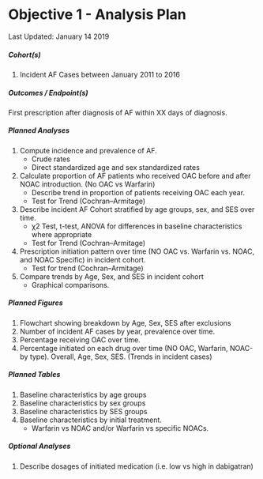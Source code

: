 Objective 1 - Analysis Plan
================
Last Updated: January 14 2019

##### Cohort(s)

1.  Incident AF Cases between January 2011 to 2016

##### Outcomes / Endpoint(s)

First prescription after diagnosis of AF within XX days of diagnosis.

##### Planned Analyses

1.  Compute incidence and prevalence of AF.
    -   Crude rates
    -   Direct standardized age and sex standardized rates
2.  Calculate proportion of AF patients who received OAC before and after NOAC introduction. (No OAC vs Warfarin)
    -   Describe trend in proportion of patients receiving OAC each year.
    -   Test for Trend (Cochran–Armitage)
3.  Describe incident AF Cohort stratified by age groups, sex, and SES over time.
    -   χ2 Test, t-test, ANOVA for differences in baseline characteristics where appropriate
    -   Test for Trend (Cochran–Armitage)
4.  Prescription initiation pattern over time (NO OAC vs. Warfarin vs. NOAC, and NOAC Specific) in incident cohort.
    -   Test for trend (Cochran–Armitage)
5.  Compare trends by Age, Sex, and SES in incident cohort
    -   Graphical comparisons.

##### Planned Figures

1.  Flowchart showing breakdown by Age, Sex, SES after exclusions
2.  Number of incident AF cases by year, prevalence over time.
3.  Percentage receiving OAC over time.
4.  Percentage initiated on each drug over time (NO OAC, Warfarin, NOAC-by type). Overall, Age, Sex, SES. (Trends in incident cases)

##### Planned Tables

1.  Baseline characteristics by age groups
2.  Baseline characteristics by sex groups
3.  Baseline characteristics by SES groups
4.  Baseline characteristics by initial treatment.
    -   Warfarin vs NOAC and/or Warfarin vs specific NOACs.

##### Optional Analyses

1.  Describe dosages of initiated medication (i.e. low vs high in dabigatran)
